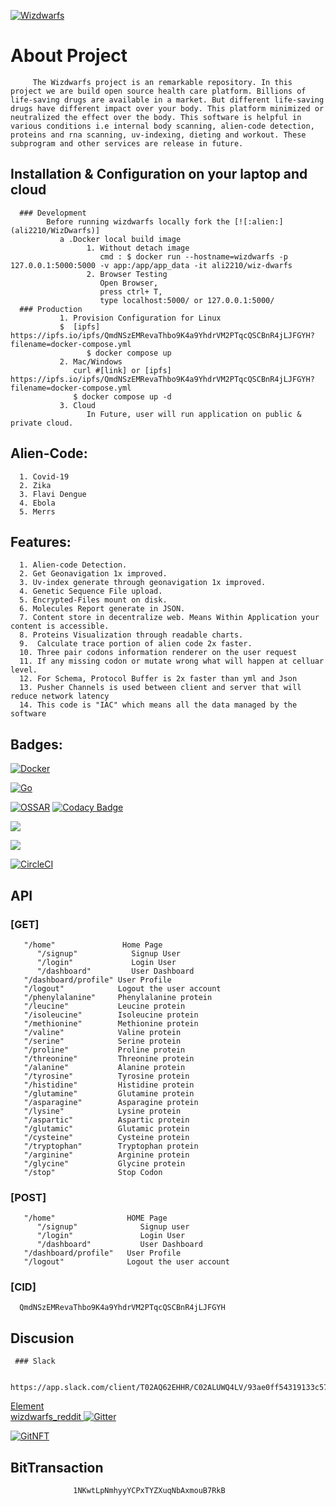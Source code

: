 [![Wizdwarfs](https://img.shields.io/badge/Wizdwarfs-designed%20by-green)](https://wizdwarfs-365b9.web.app/)

 
 # About Project

         The Wizdwarfs project is an remarkable repository. In this project we are build open source health care platform. Billions of life-saving drugs are available in a market. But different life-saving drugs have different impact over your body. This platform minimized or neutralized the effect over the body. This software is helpful in various conditions i.e internal body scanning, alien-code detection, proteins and rna scanning, uv-indexing, dieting and workout. These subprogram and other services are release in future. 

## Installation & Configuration on your laptop and cloud 
 
      ### Development
            Before running wizdwarfs locally fork the [![:alien:](ali2210/WizDwarfs)]
               a .Docker local build image
                     1. Without detach image
                        cmd : $ docker run --hostname=wizdwarfs -p 127.0.0.1:5000:5000 -v app:/app/app_data -it ali2210/wiz-dwarfs
                     2. Browser Testing
                        Open Browser, 
                        press ctrl+ T,
                        type localhost:5000/ or 127.0.0.1:5000/
      ### Production
               1. Provision Configuration for Linux
               $  [ipfs] https://ipfs.io/ipfs/QmdNSzEMRevaThbo9K4a9YhdrVM2PTqcQSCBnR4jLJFGYH?filename=docker-compose.yml
                     $ docker compose up
               2. Mac/Windows 
                  curl #[link] or [ipfs] https://ipfs.io/ipfs/QmdNSzEMRevaThbo9K4a9YhdrVM2PTqcQSCBnR4jLJFGYH?filename=docker-compose.yml
                  $ docker compose up -d 
               3. Cloud
                     In Future, user will run application on public & private cloud.
## Alien-Code:

      1. Covid-19
      2. Zika
      3. Flavi Dengue
      4. Ebola
      5. Merrs
       
## Features: 

      1. Alien-code Detection. 
      2. Get Geonavigation 1x improved.   
      3. Uv-index generate through geonavigation 1x improved.
      4. Genetic Sequence File upload. 
      5. Encrypted-Files mount on disk.
      6. Molecules Report generate in JSON.
      7. Content store in decentralize web. Means Within Application your content is accessible.
      8. Proteins Visualization through readable charts.
      9.  Calculate trace portion of alien code 2x faster.
      10. Three pair codons information renderer on the user request
      11. If any missing codon or mutate wrong what will happen at celluar level. 
      12. For Schema, Protocol Buffer is 2x faster than yml and Json
      13. Pusher Channels is used between client and server that will reduce network latency
      14. This code is "IAC" which means all the data managed by the software

## Badges:   
[![Docker](https://github.com/ali2210/WizDwarf/actions/workflows/docker-publish.yml/badge.svg)](https://github.com/ali2210/WizDwarf/actions/workflows/docker-publish.yml)

[![Go](https://github.com/ali2210/WizDwarf/actions/workflows/go.yml/badge.svg)](https://github.com/ali2210/WizDwarf/actions/workflows/go.yml)         

[![OSSAR](https://github.com/ali2210/WizDwarf/actions/workflows/ossar-analysis.yml/badge.svg)](https://github.com/ali2210/WizDwarf/actions/workflows/ossar-analysis.yml)
[![Codacy Badge](https://app.codacy.com/project/badge/Grade/4fa84cf43d69415aa8cb51cad7b73a4f)](https://www.codacy.com/gh/ali2210/WizDwarf/dashboard?utm_source=github.com&amp;utm_medium=referral&amp;utm_content=ali2210/WizDwarf&amp;utm_campaign=Badge_Grade)

<a href="https://codeclimate.com/github/ali2210/WizDwarf/test_coverage"><img src="https://api.codeclimate.com/v1/badges/b1a8e6c05b3ec74b3074/test_coverage" /></a>

<a href="https://codeclimate.com/github/ali2210/WizDwarf/maintainability"><img src="https://api.codeclimate.com/v1/badges/b1a8e6c05b3ec74b3074/maintainability" /></a>

 [![CircleCI](https://circleci.com/gh/ali2210/WizDwarf/tree/master.svg?style=svg)](https://circleci.com/gh/ali2210/WizDwarf/tree/master)

<!-- ## Support and Contribute -->

            
<!--  [![ko-fi](https://ko-fi.com/img/githubbutton_sm.svg)](https://ko-fi.com/T6T25CVYQ)
   
      ### Opencollective 
   
 <object type="image/svg+xml" data="https://opencollective.com/wizdwarfs/tiers/love-and-support.svg?avatarHeight=36&width=600">
      
   
 <a href="https://opencollective.com/wizdwarfs/contribute/love-and-support-29623"> <img src="https://opencollective.com/wizdwarfs/tiers/love-and-support.svg?avatarHeight=36"/></a>
   
 <a href='https://opencollective.com/wizdwarfs/contribute/love-and-support-29623' target='blank'><img alt="open collective badge" src="https://opencollective.com/wizdwarfs/tiers/love-and-support/badge.svg?label=Love%26Support&color=brightgreen" /></a> -->
   
## API

   ### [GET]
        
       "/home"               Home Page
	      "/signup"            Signup User
	      "/login"             Login User
	      "/dashboard"         User Dashboard
       "/dashboard/profile" User Profile
       "/logout"            Logout the user account 
       "/phenylalanine"     Phenylalanine protein
       "/leucine"           Leucine protein
       "/isoleucine"        Isoleucine protein
       "/methionine"        Methionine protein
       "/valine"            Valine protein
       "/serine"            Serine protein
       "/proline"           Proline protein
       "/threonine"         Threonine protein
       "/alanine"           Alanine protein
       "/tyrosine"          Tyrosine protein
       "/histidine"         Histidine protein
       "/glutamine"         Glutamine protein
       "/asparagine"        Asparagine protein
       "/lysine"            Lysine protein
       "/aspartic"          Aspartic protein
       "/glutamic"          Glutamic protein
       "/cysteine"          Cysteine protein
       "/tryptophan"        Tryptophan protein
       "/arginine"          Arginine protein
       "/glycine"           Glycine protein
       "/stop"              Stop Codon
    
   ### [POST]
       
       "/home"                HOME Page
	      "/signup"              Signup user
	      "/login"               Login User
	      "/dashboard"           User Dashboard
       "/dashboard/profile"   User Profile
       "/logout"              Logout the user account

  ### [CID]
      QmdNSzEMRevaThbo9K4a9YhdrVM2PTqcQSCBnR4jLJFGYH
       
## Discusion
     
     ### Slack
            
            https://app.slack.com/client/T02AQ62EHHR/C02ALUWQ4LV/93ae0ff54319133c57487e772c8e0f1045690945

<object><a href='https://app.element.io/#/room/!XdCqKpBpqSSgLLcNPI:matrix.org' target='blank'>Element</a></object>            
<a href='https://www.reddit.com/r/wizdwarfs/a'> wizdwarfs_reddit
[![Gitter](https://badges.gitter.im/wizdwarfs/futuristic-tech-dev.svg)](https://gitter.im/wizdwarfs/futuristic-tech-dev?utm_source=badge&utm_medium=badge&utm_campaign=pr-badge)


 [![GitNFT](https://img.shields.io/badge/%F0%9F%94%AE-Open%20in%20GitNFT-darkviolet?style=social)](https://gitnft.quine.sh/app/commits/list/repo/WizDwarf)

 
## BitTransaction
                  1NKwtLpNmhyyYCPxTYZXuqNbAxmouB7RkB

